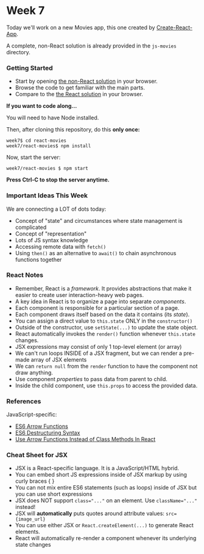 # Week 7

Today we'll work on a new Movies app, this one created by [Create-React-App](https://create-react-app.dev).

A complete, non-React solution is already provided in the `js-movies` directory.

### Getting Started

* Start by opening [the non-React solution](js-movies/index.html) in your browser.
* Browse the code to get familiar with the main parts.
* Compare to the [the React solution](react-movies/index.html) in your browser.

**If you want to code along...**

You will need to have Node installed. 

Then, after cloning this repository, do this **only once:**

``` shell
week7$ cd react-movies
week7/react-movies$ npm install
```

Now, start the server:

``` shell
week7/react-movies $ npm start
```

**Press Ctrl-C to stop the server anytime.**

### Important Ideas This Week

We are connecting a LOT of dots today:

* Concept of "state" and circumstances where state management is complicated
* Concept of "representation"
* Lots of JS syntax knowledge
* Accessing remote data with `fetch()`
* Using `then()` as an alternative to `await()` to chain asynchronous functions together

  
### React Notes

* Remember, React is a _framework_.  It provides abstractions that make it easier 
  to create user interaction-heavy web pages.
* A key idea in React is to organize a page into separate _components_.
* Each component is responsible for a particular section of a page.
* Each component draws itself based on the data it contains (its _state_).
* You can assign a direct value to `this.state` ONLY in the `constructor()`
* Outside of the constructor, use `setState(...)` to update the state object.
* React automatically invokes the `render()` function whenever `this.state` changes.
* JSX expressions may consist of only 1 top-level element (or array)
* We can't run loops INSIDE of a JSX fragment, but we can render a pre-made array of JSX elements
* We can `return null` from the `render` function to have the component not draw anything.
* Use component _properties_ to pass data from parent to child.
* Inside the child component, use `this.props` to access the provided data.


### References

JavaScript-specific:

* [ES6 Arrow Functions](https://developer.mozilla.org/en-US/docs/Web/JavaScript/Reference/Functions/Arrow_functions)
* [ES6 Destructuring Syntax](https://developer.mozilla.org/en-US/docs/Web/JavaScript/Reference/Operators/Destructuring_assignment)
* [Use Arrow Functions Instead of Class Methods In React](https://medium.com/quick-code/react-quick-tip-use-class-properties-and-arrow-functions-to-avoid-binding-this-to-methods-29628aca2e25)

### Cheat Sheet for JSX

* JSX is a React-specific language.  It is a JavaScript/HTML hybrid.
* You can embed short JS expressions inside of JSX markup by using curly braces { }
* You can not mix entire ES6 statements (such as loops) inside of JSX but you can use short expressions
* JSX does NOT support `class="..."` on an element.  Use `className="..."` instead!
* JSX will **automatically** puts quotes around attribute values: `src={image_url}`
* You can use either JSX or `React.createElement(...)` to generate React elements.
* React will automatically re-render a component whenever its underlying state changes